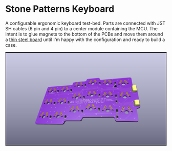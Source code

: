 # Stone Patterns Keyboard

A configurable ergonomic keyboard test-bed. Parts are connected with JST SH cables (6 pin and 4 pin) to a center module containing the MCU. The intent is to glue magnets to the bottom of the PCBs and move them around a [thin steel board](https://a.co/d/7oO9Udx) until I'm happy with the configuration and ready to build a case.

![](Images/Sides-raytraced-purple-no-switches.jpg)
